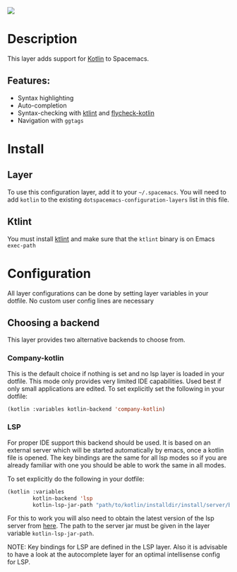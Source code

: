 ![](img/kotlin.png)

# Description

This layer adds support for [Kotlin](http://kotlinlang.org/) to
Spacemacs.

## Features:

-   Syntax highlighting
-   Auto-completion
-   Syntax-checking with [ktlint](https://github.com/shyiko/ktlint) and
    [flycheck-kotlin](https://github.com/whirm/flycheck-kotlin)
-   Navigation with `ggtags`

# Install

## Layer

To use this configuration layer, add it to your `~/.spacemacs`. You will
need to add `kotlin` to the existing `dotspacemacs-configuration-layers`
list in this file.

## Ktlint

You must install [ktlint](https://github.com/shyiko/ktlint) and make
sure that the `ktlint` binary is on Emacs `exec-path`

# Configuration

All layer configurations can be done by setting layer variables in your
dotfile. No custom user config lines are necessary

## Choosing a backend

This layer provides two alternative backends to choose from.

### Company-kotlin

This is the default choice if nothing is set and no lsp layer is loaded
in your dotfile. This mode only provides very limited IDE capabilities.
Used best if only small applications are edited. To set explicitly set
the following in your dotfile:

``` commonlisp
(kotlin :variables kotlin-backend 'company-kotlin)
```

### LSP

For proper IDE support this backend should be used. It is based on an
external server which will be started automatically by emacs, once a
kotlin file is opened. The key bindings are the same for all lsp modes
so if you are already familiar with one you should be able to work the
same in all modes.

To set explicitly do the following in your dotfile:

``` commonlisp
(kotlin :variables
        kotlin-backend 'lsp
        kotlin-lsp-jar-path "path/to/kotlin/installdir/install/server/bin/kotlin-language-server")
```

For this to work you will also need to obtain the latest version of the
lsp server from [here](https://github.com/fwcd/kotlin-language-server).
The path to the server jar must be given in the layer variable
`kotlin-lsp-jar-path`.

NOTE: Key bindings for LSP are defined in the LSP layer. Also it is
advisable to have a look at the autocomplete layer for an optimal
intellisense config for LSP.
